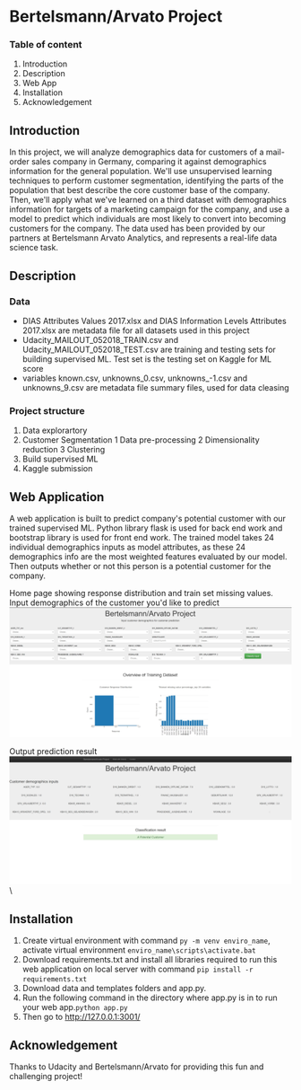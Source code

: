 # Bertelsmann/Arvato Project

### Table of content
1. Introduction
2. Description
3. Web App
4. Installation
5. Acknowledgement

## Introduction

In this project, we will analyze demographics data for customers of a mail-order sales company in Germany, comparing it against demographics information for the general population.
We'll use unsupervised learning techniques to perform customer segmentation, identifying the parts of the population that best describe the core customer base of the company. 
Then, we'll apply what we've learned on a third dataset with demographics information for targets of a marketing campaign for the company, and use a model to predict which 
individuals are most likely to convert into becoming customers for the company. The data used has been provided by our partners at Bertelsmann Arvato Analytics, and represents 
a real-life data science task.

## Description
### Data
* DIAS Attributes Values 2017.xlsx and DIAS Information Levels Attributes 2017.xlsx are metadata file for all datasets used in this project
* Udacity_MAILOUT_052018_TRAIN.csv and Udacity_MAILOUT_052018_TEST.csv are training and testing sets for building supervised ML. Test set is the testing set on Kaggle for ML score
* variables known.csv, unknowns_0.csv, unknowns_-1.csv and unknowns_9.csv are metadata file summary files, used for data cleasing

### Project structure
1. Data explorartory
2. Customer Segmentation
  1 Data pre-processing
  2 Dimensionality reduction
  3 Clustering
3. Build supervised ML
4. Kaggle submission 

## Web Application
A web application is built to predict company's potential customer with our trained supervised ML. Python library flask is used for back end work and bootstrap library
is used for front end work. The trained model takes 24 individual demographics inputs as model attributes, as these 24 demographics info are the most weighted features evaluated by
our model. Then outputs whether or not this person is a potential customer for the company.

Home page showing response distribution and train set missing values. Input demographics of the customer you'd like to predict
![image info](./home.JPG)

Output prediction result
![image info](./classification_result.JPG)\

## Installation
1. Create virtual environment with command ```py -m venv enviro_name```, activate virtual environment  ```enviro_name\scripts\activate.bat```
2. Download requirements.txt and install all libraries required to run this web application on local server with command ```pip install -r requirements.txt```
3. Download data and templates folders and app.py.
4. Run the following command in the directory where app.py is in to run your web app.`python app.py`
5. Then go to  http://127.0.0.1:3001/

## Acknowledgement 
Thanks to Udacity and Bertelsmann/Arvato for providing this fun and challenging project!


